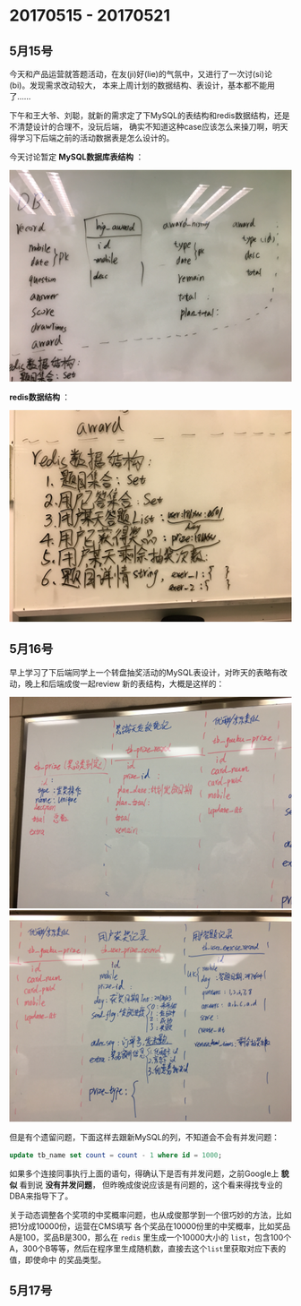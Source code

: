 # 20170515 - 20170521


## 5月15号

今天和产品运营就答题活动，在友(ji)好(lie)的气氛中，又进行了一次讨(si)论(bi)。发现需求改动较大，
本来上周计划的数据结构、表设计，基本都不能用了……

下午和王大爷、刘聪，就新的需求定了下MySQL的表结构和redis数据结构，还是不清楚设计的合理不，没玩后端，
确实不知道这种case应该怎么来操刀啊，明天得学习下后端之前的活动数据表是怎么设计的。

今天讨论暂定 **MySQL数据库表结构** ：

![MySQL表结构](./assets/20170515/mysql.jpg)

**redis数据结构** ：

![Redis数据结构](./assets/20170515/redis.jpg)


## 5月16号

早上学习了下后端同学上一个转盘抽奖活动的MySQL表设计，对昨天的表略有改动，晚上和后端成俊一起review
新的表结构，大概是这样的：

![MySQL表1](./assets/20170516/mysql0.jpg)
![MySQL表2](./assets/20170516/mysql1.jpg)

但是有个遗留问题，下面这样去跟新MySQL的列，不知道会不会有并发问题：

```SQL
update tb_name set count = count - 1 where id = 1000;
```

如果多个连接同事执行上面的语句，得确认下是否有并发问题，之前Google上 **貌似** 看到说 **没有并发问题**，
但昨晚成俊说应该是有问题的，这个看来得找专业的DBA来指导下了。

关于动态调整各个奖项的中奖概率问题，也从成俊那学到一个很巧妙的方法，比如把1分成10000份，运营在CMS填写
各个奖品在10000份里的中奖概率，比如奖品A是100，奖品B是300，那么在 `redis` 里生成一个10000大小的
`list`，包含100个A，300个B等等，然后在程序里生成随机数，直接去这个`list`里获取对应下表的值，即使命中
的奖品类型。

## 5月17号
